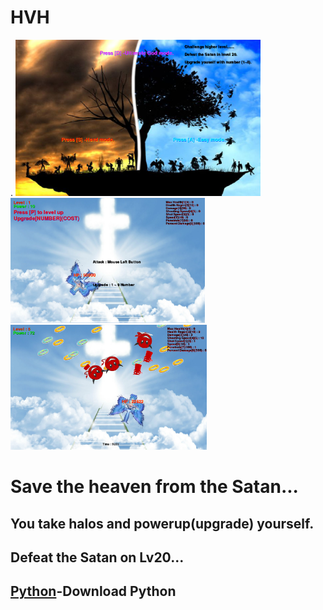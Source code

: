 # HVH
.
<img src ="https://github.com/hcho0437/HVH/blob/master/ScreenShots/title.png" height ="250px">
<img src ="https://github.com/hcho0437/HVH/blob/master/ScreenShots/game_1.png" height ="200px">
<img src ="https://github.com/hcho0437/HVH/blob/master/ScreenShots/game_2.png" height ="200px">
<html>
  <h1>Save the heaven from the Satan...</h1>
  <h2>You take halos and powerup(upgrade) yourself.</h2>
  <h2> Defeat the Satan on Lv20...</h2>
  <h2><a href ="http://www.pygame.org/download.shtml">Python<a>-Download Python<h2>
<html>
